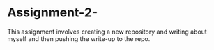 # Assignment-2-
This assignment involves creating a  new repository and writing about myself and then pushing the write-up to the repo.
